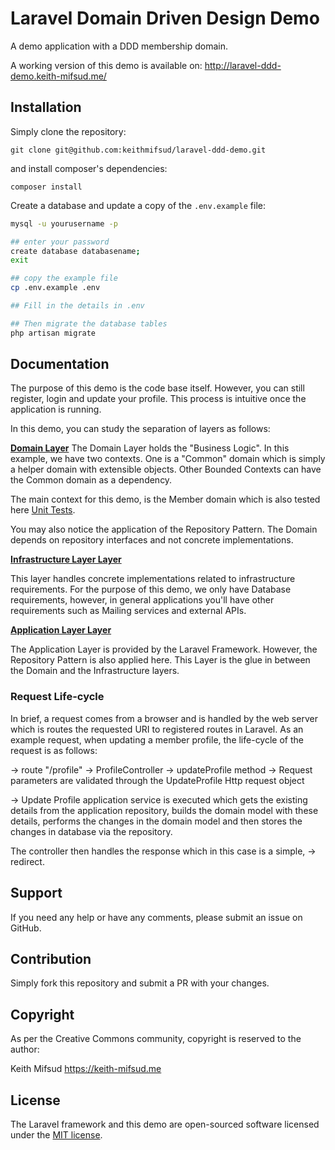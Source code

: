 # Laravel Domain Driven Design Demo

A demo application with a DDD membership domain.

A working version of this demo is available on: http://laravel-ddd-demo.keith-mifsud.me/

## Installation

Simply clone the repository:

`git clone git@github.com:keithmifsud/laravel-ddd-demo.git`

and install composer's dependencies:

`composer install`

Create a database and update a copy of the `.env.example` file:

```bash
mysql -u yourusername -p

## enter your password
create database databasename;
exit

## copy the example file
cp .env.example .env

## Fill in the details in .env

## Then migrate the database tables
php artisan migrate
```


## Documentation

The purpose of this demo is the code base itself. However, you can still register, login and update your profile. This process is intuitive once the application is running.

In this demo, you can study the separation of layers as follows:

__[Domain Layer](https://github.com/keithmifsud/laravel-ddd-demo/tree/master/src/Domain)__
The Domain Layer holds the "Business Logic". In this example, we have two contexts. One is a "Common" domain which is simply a helper domain with extensible objects. Other Bounded Contexts can have the Common domain as a dependency.

The main context for this demo, is the Member domain which is also tested here [Unit Tests](https://github.com/keithmifsud/laravel-ddd-demo/tree/master/tests/Unit/Domain/Member).

You may also notice the application of the Repository Pattern. The Domain depends on repository interfaces and not concrete implementations.

__[Infrastructure Layer Layer](https://github.com/keithmifsud/laravel-ddd-demo/tree/master/src/Infrastructure)__

This layer handles concrete implementations related to infrastructure requirements. For the purpose of this demo, we only have Database requirements, however, in general applications you'll have other requirements such as Mailing services and external APIs.


__[Application Layer Layer](https://github.com/keithmifsud/laravel-ddd-demo/tree/master/app)__

The Application Layer is provided by the Laravel Framework. However, the Repository Pattern is also applied here. This Layer is the glue in between the Domain and the Infrastructure layers.

### Request Life-cycle

In brief, a request comes from a browser and is handled by the web server which is routes the requested URI to registered routes in Laravel. As an example request, when updating a member profile, the life-cycle of the request is as follows:

-> route "/profile"
-> ProfileController
-> updateProfile method
-> Request parameters are validated through the UpdateProfile Http request object

-> Update Profile application service is executed which gets the existing details from the application repository, builds the domain model with these details, performs the changes in the domain model and then stores the changes in database via the repository.

The controller then handles the response which in this case is a simple,
-> redirect.


## Support

If you need any help or have any comments, please submit an issue on GitHub.

## Contribution

Simply fork this repository and submit a PR with your changes.

## Copyright

As per the Creative Commons community, copyright is reserved to the author:

Keith Mifsud <https://keith-mifsud.me>

## License

The Laravel framework and this demo are open-sourced software licensed under the [MIT license](https://opensource.org/licenses/MIT).

